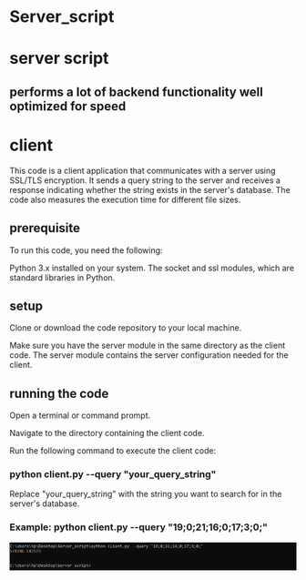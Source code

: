 # Server_script
# server script
## performs a lot of backend functionality well optimized for speed

# client
This code is a client application that communicates with a server using SSL/TLS encryption.
It sends a query string to the server and receives a response indicating whether the string exists in the server's database.
The code also measures the execution time for different file sizes.

## prerequisite
To run this code, you need the following:

Python 3.x installed on your system.
The socket and ssl modules, which are standard libraries in Python.

## setup
Clone or download the code repository to your local machine.

Make sure you have the server module in the same directory as the client code.
The server module contains the server configuration needed for the client.

## running the code
Open a terminal or command prompt.

Navigate to the directory containing the client code.

Run the following command to execute the client code:
### python client.py --query "your_query_string"

Replace "your_query_string" with the string you want to search for in the server's database.

### Example: python client.py --query "19;0;21;16;0;17;3;0;"
![Screenshot](https://github.com/Mumin8/Server_script/blob/main/op.PNG)
